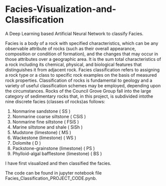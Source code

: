 # Facies-Visualization-and-Classification
A Deep Learning based Artificial Neural Network to classify Facies.

Facies is a body of a rock with specified characteristics, which can be any observable attribute of rocks (such as their overall appearance, composition or condition of formation), and the changes that may occur in those attributes over a geographic area. It is the sum total characteristics of a rock including its chemical, physical, and biological features that distinguishes it from adjacent rock.
Facies classification refers to assigning a rock type or a class to specific rock examples on the basis of measured rock properties. Classification of rocks is fundamental to geology and a variety of useful classification schemes may be employed, depending upon the circumstances. Rocks of the Council Grove Group fall into the large category of sedimentary rocks that, in this project, is subdivided intothe nine discrete facies (classes of rocks)as follows:
1.	Nonmarine sandstone ( SS )
2.	Nonmarine coarse siltstone ( CSiS )
3.	Nonmarine fine siltstone ( FSiS )
4.	Marine siltstone and shale ( SiSh )
5.	Mudstone (limestone) ( MS )
6.	Wackestone (limestone) ( WS )
7.	Dolomite ( D )
8.	Packstone-grainstone (limestone) ( PS )
9.	Phylloid-algal bafflestone (limestone) ( BS )

I have first visualized and then classified the facies.

The code can be found in jupyter notebook file Facies_Classification_PROJECT_CODE.pynb.
